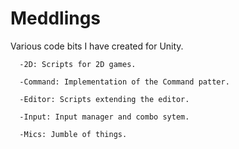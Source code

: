 Meddlings
=========

Various code bits I have created for Unity.

      -2D: Scripts for 2D games.

      -Command: Implementation of the Command patter.
      
      -Editor: Scripts extending the editor.
      
      -Input: Input manager and combo sytem.
      
      -Mics: Jumble of things.

